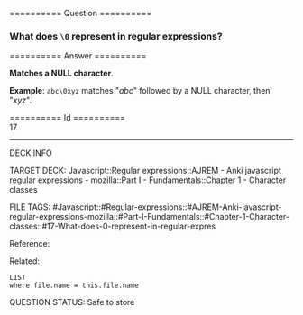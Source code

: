========== Question ==========  

### What does `\0` represent in regular expressions?  

========== Answer ==========  

**Matches a NULL character**.

**Example**: `abc\0xyz` matches "_abc_" followed by a NULL character, then "_xyz_".

========== Id ==========  
17

---

DECK INFO

TARGET DECK: Javascript::Regular expressions::AJREM - Anki javascript regular expressions - mozilla::Part I - Fundamentals::Chapter 1 - Character classes

FILE TAGS: #Javascript::#Regular-expressions::#AJREM-Anki-javascript-regular-expressions-mozilla::#Part-I-Fundamentals::#Chapter-1-Character-classes::#17-What-does-0-represent-in-regular-expres

Reference:

Related:

```dataview
LIST
where file.name = this.file.name
```


QUESTION STATUS: Safe to store
